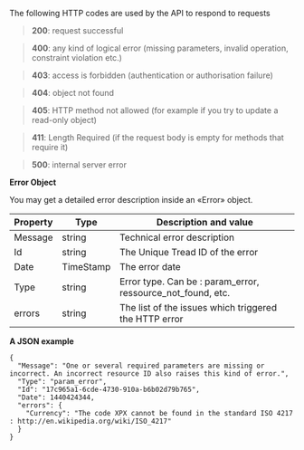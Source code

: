 The following HTTP codes are used by the API to respond to requests
> **200**: request successful

> **400**: any kind of logical error (missing parameters, invalid operation, constraint violation etc.)

> **403**: access is forbidden (authentication or authorisation failure)

> **404**: object not found

> **405**: HTTP method not allowed (for example if you try to update a read-only object)

> **411**: Length Required (if the request body is empty for methods that require it)

> **500**: internal server error

**Error Object**

You may get a detailed error description inside an «Error» object.

| Property | Type | Description and value |
| -------- | -------- | -------- |
| Message | string | Technical error description |
| Id | string | The Unique Tread ID of the error |
| Date | TimeStamp | The error date |
| Type | string | Error type. Can be : param_error, ressource_not_found, etc. |
| errors | string | The list of the issues which triggered the HTTP error |

**A JSON example**

```
{
  "Message": "One or several required parameters are missing or incorrect. An incorrect resource ID also raises this kind of error.",
  "Type": "param_error",
  "Id": "17c965a1-6cde-4730-910a-b6b02d79b765",
  "Date": 1440424344,
  "errors": {
    "Currency": "The code XPX cannot be found in the standard ISO 4217 : http://en.wikipedia.org/wiki/ISO_4217"
  }
}
```